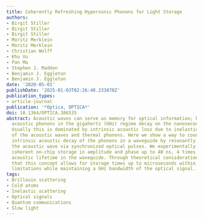 ```yaml
---
title: Coherently Refreshing Hypersonic Phonons for Light Storage
authors:
- Birgit Stiller
- Birgit Stiller
- Birgit Stiller
- Moritz Merklein
- Moritz Merklein
- Christian Wolff
- Khu Vu
- Pan Ma
- Stephen J. Madden
- Benjamin J. Eggleton
- Benjamin J. Eggleton
date: '2020-05-01'
publishDate: '2025-01-03T02:26:48.233870Z'
publication_types:
- article-journal
publication: '*Optica, OPTICA*'
doi: 10.1364/OPTICA.386535
abstract: Acoustic waves can serve as memory for optical information; however, propagating
  acoustic phonons in the gigahertz (GHz) regime decay on the nanosecond time scale.
  Usually this is dominated by intrinsic acoustic loss due to inelastic scattering
  of the acoustic waves and thermal phonons. Here we show a way to counteract the
  intrinsic acoustic decay of the phonons in a waveguide by resonantly reinforcing
  the acoustic wave via synchronized optical pulses. We experimentally demonstrate
  coherent on-chip storage in amplitude and phase up to 40 ns, 4 times the intrinsic
  acoustic lifetime in the waveguide. Through theoretical considerations, we anticipate
  that this concept allows for storage times up to microseconds within realistic experimental
  limitations while maintaining a GHz bandwidth of the optical signal.
tags:
- Brillouin scattering
- Cold atoms
- Inelastic scattering
- Optical signals
- Quantum communications
- Slow light
---
```

